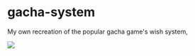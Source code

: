 # gacha-system
My own recreation of the popular gacha game's wish system,

![](https://github.com/rookiyama/gacha-system/demo.gif)
